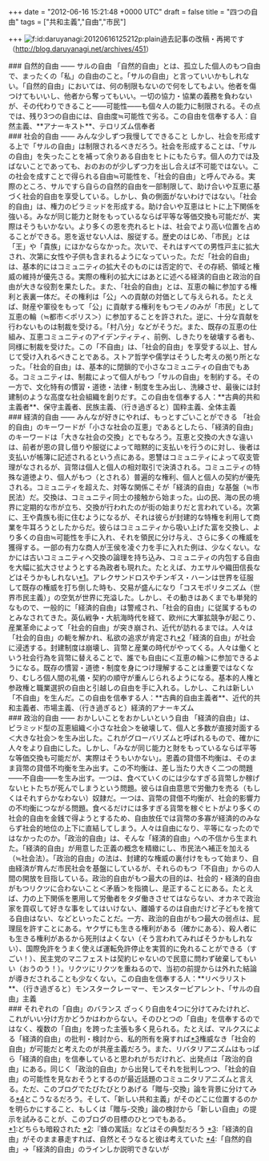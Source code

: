 
+++
date = "2012-06-16 15:21:48 +0000 UTC"
draft = false
title = "四つの自由"
tags = ["共和主義","自由","市民"]

+++
<img src="http://cdn-ak.f.st-hatena.com/images/fotolife/d/daruyanagi/20120616/20120616125212.png" alt="f:id:daruyanagi:20120616125212p:plain" title="f:id:daruyanagi:20120616125212p:plain" class="hatena-fotolife"/>過去記事の改稿・再掲です（<a href="http://blog.daruyanagi.net/archives/451">http://blog.daruyanagi.net/archives/451</a>）

<div class="section">
    ### 自然的自由 ―― サルの自由
    「自然的自由」とは、孤立した個人のもつ自由で、まったくの「私」の自由のこと。「サルの自由」と言っていいかもしれない。「自然的自由」においては、何の制限もないので何をしてもよい。他者を傷つけてもいいし、他者から奪ってもいい。一切の協力・協業の義務を負わないが、その代わりできること――可能性――も個々人の能力に制限される。その点では、残り3つの自由には、自由度≒可能性で劣る。この自由を信奉する人：自然主義、**アナーキスト**、テロリズム信奉者

</div>
<div class="section">
    ### 社会的自由 ―― みんな少しずつ我慢してできること
    しかし、社会を形成する上で「サルの自由」は制限されるべきだろう。社会を形成することは、「サルの自由」を失ったことを補って余りある自由をヒトにもたらす。個人の力では及ばないことであっても、おのおのが少しずつ力を出し合えば不可能ではない。この社会を成すことで得られる自由≒可能性を、「社会的自由」と呼んでみる。実際のところ、サルですら自らの自然的自由を一部制限して、助け合いや互恵に基づく社会的自由を享受している。しかし、負の側面がないわけではない。「社会的自由」は、権力のピラミッドを形成する。助け合いや互恵はヒトに上下関係を強いる。みなが同じ能力と財をもっているならば平等な等価交換も可能だが、実際はそうもいかない。より多くの恩を売れるヒトは、社会でより高い位置を占めることができる。恩を返せない人は、服従する。歴史のはじめ、「市民」とは「王」や「貴族」にほかならなかった。次いで、それはすべての男性戸主に拡大され、次第に女性や子供も含まれるようになっていった。ただ「社会的自由」は、基本的にはコミュニティの拡大そのものには否定的で、その存続、領域と権威の維持が優先さる。実際の権利の拡大にはあとに述べる経済的自由と政治的自由が大きな役割を果たした。また、「社会的自由」とは、互恵の輪に参加する権利と表裏一体だ。その権利は「公」への貢献の対価として与えられる。たとえば、財産や軍役をもって「公」に貢献する権利をもつモノのみが「市民」として互恵の輪（≒都市＜ポリス＞）に参加することを許された。逆に、十分な貢献を行わないものは制裁を受ける。「村八分」などがそうだ。また、既存の互恵の仕組み、互恵コミュニティのアイデンティティ、前例、しきたりを破壊する者も、同様に制裁を受けた。この「不自由」は、「社会的自由」を享受する以上、甘んじて受け入れるべきことである。ストア哲学や儒学はそうした考えの拠り所となった。「社会的自由」は、基本的に閉鎖的で小さなコミュニティの自由でもある。コミュニティは、制裁によって個人がもつ「サルの自由」を制約する。その一方で、文化特有の慣習・道徳・法律・制度を生み出し、洗練させ、最後には封建制のような高度な社会組織を創りだす。この自由を信奉する人：**古典的共和主義者**、保守主義者、民族主義、（行き過ぎると）国粋主義、全体主義

</div>
<div class="section">
    ### 経済的自由 ―― みんなが好きにやれば、もっとすごいことができる
    「社会的自由」のキーワードが「小さな社会の互恵」であるとしたら、「経済的自由」のキーワードは「大きな社会の交換」とでもなろう。互恵と交換の大きな違いは、前者が恩の貸し借りや服従によって暗黙的に支払いを行うのに対し、後者は支払いが帳簿に記述されるという点にある。恩讐はコミュニティによって収支管理がなされるが、貨幣は個人と個人の相対取引で決済される。コミュニティの特殊な道徳より、個人がもつ（とされる）普遍的な権利、個人と個人の契約が優先される。コミュニティを超えた、対等な関係こそが「経済的自由」な基盤（≒市民法）だ。交換は、コミュニティ同士の接触から始まった。山の民、海の民の境界に定期的な市が立ち、交換が行われたのが街の始まりだと言われている。次第に、王や貴族も街に住むようになるが、それは彼らが封建的な特権を利用して商業を牛耳ろうとしたからだ。彼らはコミュニティから吸い上げた富を交換し、より多くの自由≒可能性を手に入れ、それを領民に分け与え、さらに多くの権威を獲得する。一部の有力な商人が王侯を凌ぐ力を手に入れた例は、少なくない。なかには古いコミュニティへ交換の論理を持ち込み、コミュニティの内包する自由を大幅に拡大させようとする為政者も現れた。たとえば、カエサルや織田信長などはそうかもしれない<a href="#f1" name="fn1" title="どちらも暗殺された">*1</a>。アレクサンドロスやチンギス・ハーンは世界を征服して既存の権威を打ち倒した時も、交易が盛んになり「コスモポリタニズム（世界市民主義）」の空気が世界に充溢した。しかし、その動きはあくまでも単発的なもので、一般的に「経済的自由」は警戒され、「社会的自由」に従属するものとみなされてきた。英仏戦争・大航海時代を経て、欧州に大軍拡競争が起こり、産業革命によって「社会的自由」が突き崩され、近代が訪れるまでは。人々は「社会的自由」の軛を解かれ、私欲の追求が肯定され<a href="#f2" name="fn2" title="『蜂の寓話』などはその典型だろう">*2</a>「経済的自由」が社会に浸透する。封建制度は崩壊し、貨幣と産業の時代がやってくる。人々は働くという社会行為を貨幣に替えることで、誰でも自由に＜互恵の輪＞に参加できるようになる。既存の慣習・道徳・制度を身につけ理解することは重要ではなくなり、むしろ個人間の礼儀・契約の順守が重んじられるようになる。基本的人権と参政権と職業選択の自由と引越しの自由を手に入れる。しかし、これは新しい「不自由」を生んだ。この自由を信奉する人：**古典的自由主義者**、近代的共和主義者、市場主義、（行き過ぎると）経済的アナーキズム

</div>
<div class="section">
    ### 政治的自由 ―― おかしいことをおかしいという自由
    「経済的自由」は、ピラミッド型の互恵組織＜小さな社会＞を破壊して、個人と多数が直接対面する＜大きな社会＞を生み出した。これがグローバリズムと呼ばれるもので、確かに人々をより自由にした。しかし、「みなが同じ能力と財をもっているならば平等な等価交換も可能だが、実際はそうもいかない」。恩義の貸借不均衡は、そのまま貨幣の貸借不均衡を生み出す。この不均衡は、差し当たり大きく二つの問題――不自由――を生み出す。一つは、食べていくのには少なすぎる貨幣しか稼げないヒトたちが死んでしまうという問題。彼らは自由意思で労働力を売る（もしくはそれすらかなわない）奴隷だ。一つは、貨幣の貸借不均衡が、社会的影響力の不均衡につながる問題。食べるだけには多すぎる貨幣を稼ぐヒトがより多くの社会的自由を金銭で得ようとするため、自由放任では貨幣の多寡が経済的のみならず社会的地位の上下に直結してしまう。人々は自由になり、平等になったのではなかったのか。「政治的自由」は、そんな「経済的自由」への不信から生まれた。「経済的自由」が用意した正義の概念を精緻にし、市民法へ補正を加える（≒社会法）。「政治的自由」の法は、封建的な権威の裏付けをもって始まり、自由経済が育んだ市民社会を基盤にしているが、それらのもつ「不自由」からの人間の開放を目指している。政治的自由がもつ最大の目的は、社会的・経済的自由がもつリクツに合わないこと＜矛盾＞を指摘し、是正することにある。たとえば、力の上下関係を悪用して労働者をタダ働きさせてはならない、オカネで政治家を買収して好きな事をしてはいけない、離婚するのは自由だけど子どもを捨てる自由はない、などといったことだ。一方、政治的自由がもつ最大の弱点は、屁理屈を許すことにある。ヤクザにも生きる権利がある（確かにある）、殺人者にも生きる権利があるから死刑はよくない（そう言われてみればそうかもしれない）、国際免許をうまく使えば運転免許停止を実質的に免れることができる（すごい！）、民主党のマニフェストは契約じゃないので民意に問わず破棄してもいい（おうのう！）。リクツにリクツを重ねるので、当初の前提からは外れた結論が導きだされることも少なくない。この自由を信奉する人：**リベラリスト**、（行き過ぎると）モンスタークレーマー、モンスターピアレント、「サルの自由」主義

</div>
<div class="section">
    ### それぞれの「自由」のバランス
    ざっくり自由を4つに分けてみたけれど、これがいい分け方かどうかはわからない。そのひとつの「自由」を信奉するのではなく、複数の「自由」を跨った主張も多く見られる。たとえば、マルクスによる「経済的自由」の批判・検討から、私的所有を廃すれば<a href="#f3" name="fn3" title="「経済的自由」がそのまま暴走すれば、自然とそうなると彼は考えていた">*3</a>権威なき「社会的自由」が可能だと考えたのが共産主義だろう。また、リバタリアニズムはもっぱら「経済的自由」を信奉していると思われがちだけれど、出発点は「政治的自由」にある。同じく「政治的自由」から出発してそれを批判しつつ、「社会的自由」の可能性を見なおそうとするのが最近話題のコミュニタリアニズムと言える。ただ、このブログでたびたびとりあげる「贈与-交換」論を背景に分けてみる<a href="#f4" name="fn4" title="「自然的自由」→「経済的自由」のラインしか説明できないが">*4</a>とこうなるだろう。そして、「新しい共和主義」がそのどこに位置するのかを明らかにすること、もしくは「贈与-交換」論の検討から「新しい自由」の提示を試みることが、このブログの目標のひとつでもある。

</div><div class="footnote">
<a href="#fn1" name="f1" class="footnote-number">*1</a><span class="footnote-delimiter">:</span><span class="footnote-text">どちらも暗殺された</span>
<a href="#fn2" name="f2" class="footnote-number">*2</a><span class="footnote-delimiter">:</span><span class="footnote-text">『蜂の寓話』などはその典型だろう</span>
<a href="#fn3" name="f3" class="footnote-number">*3</a><span class="footnote-delimiter">:</span><span class="footnote-text">「経済的自由」がそのまま暴走すれば、自然とそうなると彼は考えていた</span>
<a href="#fn4" name="f4" class="footnote-number">*4</a><span class="footnote-delimiter">:</span><span class="footnote-text">「自然的自由」→「経済的自由」のラインしか説明できないが</span>
</div>

